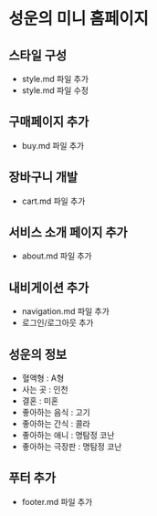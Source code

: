 # 성운의 미니 홈페이지

## 스타일 구성
- style.md 파일 추가
- style.md 파일 수정

## 구매페이지 추가
- buy.md 파일 추가

## 장바구니 개발
- cart.md 파일 추가

## 서비스 소개 페이지 추가
- about.md 파일 추가

## 내비게이션 추가
- navigation.md 파일 추가
- 로그인/로그아웃 추가

## 성운의 정보
- 혈액형 : A형 
- 사는 곳 : 인천
- 결혼 : 미혼
- 좋아하는 음식 : 고기
- 좋아하는 간식 : 콜라
- 좋아하는 애니 : 명탐정 코난
- 좋아하는 극장판 : 명탐정 코난 


## 푸터 추가
- footer.md 파일 추가
